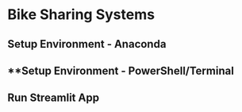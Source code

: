# **Bike Sharing Systems**

## **Setup Environment - Anaconda**

## **Setup Environment - PowerShell/Terminal

## **Run Streamlit App**
